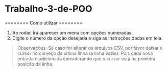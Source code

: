 # Trabalho-3-de-POO

======== Como utilizar ======== 
1) Ao rodar, irá aparecer um menu com opções numeradas.
2) Digite o número da opção desejada e siga as instruções dadas em tela.

> Observações:
	Se caso for alterar os arquivos CSV, por favor deixar o cursor no começo da  última linha (a linha vazia). Pois cada nova entrada é adicionada considerando que o cursor está na primeira posição da linha.

